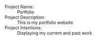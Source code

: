 <dl>
  <dt>Project Name:</dt>
  <dd>Portfolio</dd>

  <dt>Project Description:</dt>
  <dd>This is my portfolio website</dd>

  <dt>Project Intentions:</dt>
  <dd>Displaying my current and past work</dd>
</dl>
